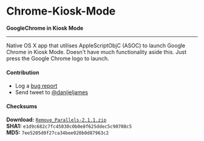 Chrome-Kiosk-Mode
=================

**GoogleChrome in Kiosk Mode**

-----

Native OS X app that utilises AppleScriptObjC (ASOC) to launch Google Chrome in Kiosk Mode. Doesn't have much functionality aside this. Just press the Google Chrome logo to launch.  
  
#### Contribution #
- Log a [bug report](https://github.com/danijeljames/remparallels/issues/new)
- Send tweet to [@danijeljames](https://twitter.com/danijeljames)

#### Checksums #
**Download:** [`Remove_Parallels-2.1.1.zip`](http://snipurl.com/280pjei)  
**SHA1:** `e1d9c682c7fc45030c0b0e8f625ddec5c90708c5`  
**MD5:** `7ee5205d0f27ca34bee020b0d87963c2`